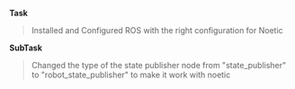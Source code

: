 **Task**
>Installed and Configured ROS with the right configuration for Noetic 

**SubTask**
>Changed the type of the state publisher node from "state_publisher" to "robot_state_publisher" to make it work with noetic
